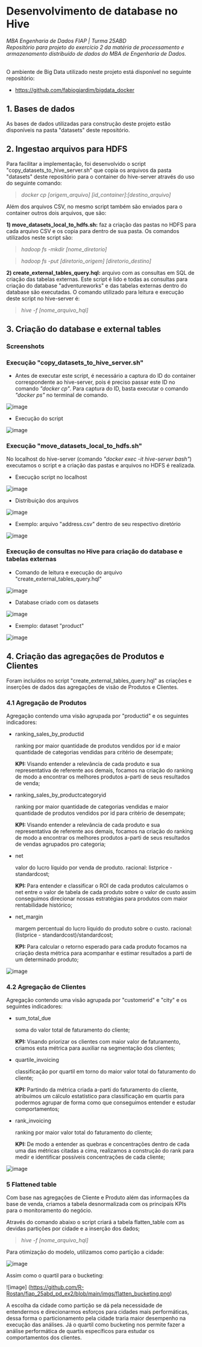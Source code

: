 # <b>Desenvolvimento de database no Hive</b>
<i>MBA Engenharia de Dados FIAP | Turma 25ABD<br>
Repositório para projeto do exercício 2 da matéria de processamento e armazenamento distribuído de dados do MBA de Engenharia de Dados.</i><br><br>

O ambiente de Big Data utilizado neste projeto está disponível no seguinte repositório:
- https://github.com/fabiogjardim/bigdata_docker

## <b>1. Bases de dados</b>
As bases de dados utilizadas para construção deste projeto estão disponíveis na pasta "datasets" deste repositório.

## <b>2. Ingestao arquivos para HDFS </b>
Para facilitar a implementação, foi desenvolvido o script "copy_datasets_to_hive_server.sh" que copia os arquivos da pasta "datasets" deste repositório para o container do hive-server através do uso do seguinte comando:
><i>docker cp [origem_arquivo] [id_container]:[destino_arquivo]</i>

Além dos arquivos CSV, no mesmo script também são enviados para o container outros dois arquivos, que são:

<b>1) move_datasets_local_to_hdfs.sh:</b> faz a criação das pastas no HDFS para cada arquivo CSV e os copia para dentro de sua pasta. Os comandos utilizados neste script são:
><i>hadoop fs -mkdir [nome_diretorio]</i> 

><i>hadoop fs -put [diretorio_origem] [diretorio_destino]</i>

<b>2) create_external_tables_query.hql:</b> arquivo com as consultas em SQL de criação das tabelas externas. Este script é lido e todas as consultas para criação do database "adventureworks" e das tabelas externas dentro do database são executadas. O comando utilizado para leitura e execução deste script no hive-server é:
><i>hive -f [nome_arquivo_hql]</i>

## <b>3. Criação do database e external tables</b>

### <b>Screenshots</b>
### Execução "copy_datasets_to_hive_server.sh"

- Antes de executar este script, é necessário a captura do ID do container correspondente ao hive-server, pois é preciso passar este ID no comando <i>"docker cp"</i>. Para captura do ID, basta executar o comando <i>"docker ps"</i> no terminal de comando.

![image](https://github.com/R-Rostan/fiap_25abd_pd_ex2/blob/main/imgs/docker_cp_hive_server.png)

- Execução do script

![image](https://github.com/R-Rostan/fiap_25abd_pd_ex2/blob/main/imgs/execucao_copy_datasets.png)

### Execução "move_datasets_local_to_hdfs.sh"

No localhost do hive-server (comando <i>"docker exec -it hive-server bash"</i>) executamos o script e a criação das pastas e arquivos no HDFS é realizada.

- Execução script no localhost

![image](https://github.com/R-Rostan/fiap_25abd_pd_ex2/blob/main/imgs/execucao_move_datasets.png)

- Distribuição dos arquivos

![image](https://github.com/R-Rostan/fiap_25abd_pd_ex2/blob/main/imgs/pastas_hdfs.png)

- Exemplo: arquivo "address.csv" dentro de seu respectivo diretório

![image](https://github.com/R-Rostan/fiap_25abd_pd_ex2/blob/main/imgs/exemplo_arquivo_hdfs.png)

### Execução de consultas no Hive para criação do database e tabelas externas

- Comando de leitura e execução do arquivo "create_external_tables_query.hql"

![image](https://github.com/R-Rostan/fiap_25abd_pd_ex2/blob/main/imgs/execucao_create_external_tables.png)

- Database criado com os datasets

![image](https://github.com/R-Rostan/fiap_25abd_pd_ex2/blob/main/imgs/database_hdfs.png)

- Exemplo: dataset "product"

![image](https://github.com/R-Rostan/fiap_25abd_pd_ex2/blob/main/imgs/exemplo_dataset_hdfs.png)

## <b>4. Criação das agregações de Produtos e Clientes</b>
Foram incluídos no script "create_external_tables_query.hql" as criações e inserções de dados das agregações de visão de Produtos e Clientes.

### <b>4.1 Agregação de Produtos</b>
Agregação contendo uma visão agrupada por "productid" e os seguintes indicadores:
* ranking_sales_by_productid

   ranking por maior quantidade de produtos vendidos por id e maior quantidade de categorias vendidas para critério de desempate;
   
   <b>KPI: </b>Visando entender a relevância de cada produto e sua representativa de referente aos demais, focamos na criação do ranking de modo a encontrar os melhores produtos a-parti de seus resultados de venda;
   
* ranking_sales_by_productcategoryid

   ranking por maior quantidade de categorias vendidas e maior quantidade de produtos vendidos por id para critério de desempate;
   
   <b>KPI: </b>Visando entender a relevância de cada produto e sua representativa de referente aos demais, focamos na criação do ranking de modo a encontrar os melhores produtos a-parti de seus resultados de vendas agrupados pro categoria;

* net

   valor do lucro líquido por venda de produto. racional: listprice - standardcost;
   
   <b>KPI: </b>Para entender e classificar o ROI de cada produtos calculamos o net entre o valor de tabela de cada produto sobre o valor de custo assim conseguimos direcionar nossas estratégias para produtos com maior rentabilidade histórico;
   
* net_margin

   margem percentual do lucro líquido do produto sobre o custo. racional: (listprice - standardcost)/standardcost;
   
   <b>KPI: </b>Para calcular o retorno esperado para cada produto focamos na criação desta métrica para acompanhar e estimar resultados a parti de um determinado produto;

![image](https://github.com/R-Rostan/fiap_25abd_pd_ex2/blob/main/imgs/agg_produtos_1.png)

### <b>4.2 Agregação de Clientes</b>
Agregação contendo uma visão agrupada por "customerid" e "city" e os seguintes indicadores:
* sum_total_due

   soma do valor total de faturamento do cliente;
   
   <b>KPI: </b>Visando priorizar os clientes com maior valor de faturamento, criamos esta métrica para auxiliar na segmentação dos clientes;
   
* quartile_invoicing

   classificação por quartil em torno do maior valor total do faturamento do cliente;
   
   <b>KPI: </b>Partindo da métrica criada a-parti do faturamento do cliente, atribuímos um cálculo estatístico para classificação em quartis para podermos agrupar de forma como que conseguimos entender e estudar comportamentos;  
   
* rank_invoicing

   ranking por maior valor total do faturamento do cliente;
   
   <b>KPI: </b>De modo a entender as quebras e concentrações dentro de cada uma das métricas citadas a cima, realizamos a construção do rank para medir e identificar possíveis concentrações de cada cliente;

![image](https://github.com/R-Rostan/fiap_25abd_pd_ex2/blob/main/imgs/agg_clientes_1.png)

### <b>5 Flattened table</b>
Com base nas agregações de Cliente e Produto além das informações da base de venda, criamos a tabela desnormalizada com os principais KPIs para o monitoramento do negócio.

Através do comando abaixo o script criará a tabela flatten_table com as devidas partições por cidade e a inserção dos dados;
><i>hive -f [nome_arquivo_hql]</i>

Para otimização do modelo, utilizamos como partição a cidade:

![image](https://github.com/R-Rostan/fiap_25abd_pd_ex2/blob/main/imgs/flatten_particoes.png?raw=true)

Assim como o quartil para o bucketing:

![image] (https://github.com/R-Rostan/fiap_25abd_pd_ex2/blob/main/imgs/flatten_bucketing.png)

A escolha da cidade como partição se dá pela necessidade de entendermos e direcionarmos esforços para cidades mais performáticas, dessa forma o particionamento pela cidade traria maior desempenho na execução das análises. 
Já o quartil como bucketing nos permite fazer a análise performática de quartis específicos para estudar os comportamentos dos clientes.

